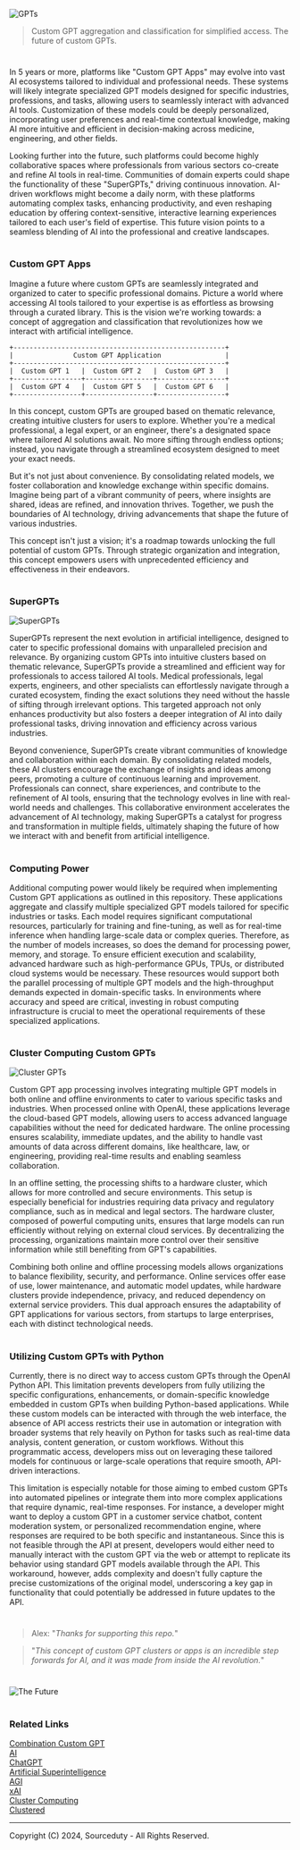![GPTs](https://github.com/sourceduty/Custom_GPT_Apps/assets/123030236/cde4aacf-1d13-455e-8567-313513b93eb7)

> Custom GPT aggregation and classification for simplified access. The future of custom GPTs.

#

In 5 years or more, platforms like "Custom GPT Apps" may evolve into vast AI ecosystems tailored to individual and professional needs. These systems will likely integrate specialized GPT models designed for specific industries, professions, and tasks, allowing users to seamlessly interact with advanced AI tools. Customization of these models could be deeply personalized, incorporating user preferences and real-time contextual knowledge, making AI more intuitive and efficient in decision-making across medicine, engineering, and other fields.

Looking further into the future, such platforms could become highly collaborative spaces where professionals from various sectors co-create and refine AI tools in real-time. Communities of domain experts could shape the functionality of these "SuperGPTs," driving continuous innovation. AI-driven workflows might become a daily norm, with these platforms automating complex tasks, enhancing productivity, and even reshaping education by offering context-sensitive, interactive learning experiences tailored to each user's field of expertise. This future vision points to a seamless blending of AI into the professional and creative landscapes.

#
### Custom GPT Apps

Imagine a future where custom GPTs are seamlessly integrated and organized to cater to specific professional domains. Picture a world where accessing AI tools tailored to your expertise is as effortless as browsing through a curated library. This is the vision we're working towards: a concept of aggregation and classification that revolutionizes how we interact with artificial intelligence.

```
+-----------------------------------------------------+
|               Custom GPT Application                |
+-----------------------------------------------------+
|  Custom GPT 1   |  Custom GPT 2   |  Custom GPT 3   |
+-----------------+-----------------+-----------------+
|  Custom GPT 4   |  Custom GPT 5   |  Custom GPT 6   |
+-----------------+-----------------+-----------------+
```

In this concept, custom GPTs are grouped based on thematic relevance, creating intuitive clusters for users to explore. Whether you're a medical professional, a legal expert, or an engineer, there's a designated space where tailored AI solutions await. No more sifting through endless options; instead, you navigate through a streamlined ecosystem designed to meet your exact needs.

But it's not just about convenience. By consolidating related models, we foster collaboration and knowledge exchange within specific domains. Imagine being part of a vibrant community of peers, where insights are shared, ideas are refined, and innovation thrives. Together, we push the boundaries of AI technology, driving advancements that shape the future of various industries.

This concept isn't just a vision; it's a roadmap towards unlocking the full potential of custom GPTs. Through strategic organization and integration, this concept empowers users with unprecedented efficiency and effectiveness in their endeavors.

#
### SuperGPTs

![SuperGPTs](https://github.com/user-attachments/assets/7db81d90-d82b-445f-9e0f-54dcbbf86de6)

SuperGPTs represent the next evolution in artificial intelligence, designed to cater to specific professional domains with unparalleled precision and relevance. By organizing custom GPTs into intuitive clusters based on thematic relevance, SuperGPTs provide a streamlined and efficient way for professionals to access tailored AI tools. Medical professionals, legal experts, engineers, and other specialists can effortlessly navigate through a curated ecosystem, finding the exact solutions they need without the hassle of sifting through irrelevant options. This targeted approach not only enhances productivity but also fosters a deeper integration of AI into daily professional tasks, driving innovation and efficiency across various industries.

Beyond convenience, SuperGPTs create vibrant communities of knowledge and collaboration within each domain. By consolidating related models, these AI clusters encourage the exchange of insights and ideas among peers, promoting a culture of continuous learning and improvement. Professionals can connect, share experiences, and contribute to the refinement of AI tools, ensuring that the technology evolves in line with real-world needs and challenges. This collaborative environment accelerates the advancement of AI technology, making SuperGPTs a catalyst for progress and transformation in multiple fields, ultimately shaping the future of how we interact with and benefit from artificial intelligence.

#
### Computing Power

Additional computing power would likely be required when implementing Custom GPT applications as outlined in this repository. These applications aggregate and classify multiple specialized GPT models tailored for specific industries or tasks. Each model requires significant computational resources, particularly for training and fine-tuning, as well as for real-time inference when handling large-scale data or complex queries. Therefore, as the number of models increases, so does the demand for processing power, memory, and storage. To ensure efficient execution and scalability, advanced hardware such as high-performance GPUs, TPUs, or distributed cloud systems would be necessary. These resources would support both the parallel processing of multiple GPT models and the high-throughput demands expected in domain-specific tasks. In environments where accuracy and speed are critical, investing in robust computing infrastructure is crucial to meet the operational requirements of these specialized applications.

#
### Cluster Computing Custom GPTs

![Cluster GPTs](https://github.com/user-attachments/assets/480edfb5-e75b-4ed3-85df-30ca15dfcd1f)

Custom GPT app processing involves integrating multiple GPT models in both online and offline environments to cater to various specific tasks and industries. When processed online with OpenAI, these applications leverage the cloud-based GPT models, allowing users to access advanced language capabilities without the need for dedicated hardware. The online processing ensures scalability, immediate updates, and the ability to handle vast amounts of data across different domains, like healthcare, law, or engineering, providing real-time results and enabling seamless collaboration.

In an offline setting, the processing shifts to a hardware cluster, which allows for more controlled and secure environments. This setup is especially beneficial for industries requiring data privacy and regulatory compliance, such as in medical and legal sectors. The hardware cluster, composed of powerful computing units, ensures that large models can run efficiently without relying on external cloud services. By decentralizing the processing, organizations maintain more control over their sensitive information while still benefiting from GPT's capabilities.

Combining both online and offline processing models allows organizations to balance flexibility, security, and performance. Online services offer ease of use, lower maintenance, and automatic model updates, while hardware clusters provide independence, privacy, and reduced dependency on external service providers. This dual approach ensures the adaptability of GPT applications for various sectors, from startups to large enterprises, each with distinct technological needs.

#
### Utilizing Custom GPTs with Python

Currently, there is no direct way to access custom GPTs through the OpenAI Python API. This limitation prevents developers from fully utilizing the specific configurations, enhancements, or domain-specific knowledge embedded in custom GPTs when building Python-based applications. While these custom models can be interacted with through the web interface, the absence of API access restricts their use in automation or integration with broader systems that rely heavily on Python for tasks such as real-time data analysis, content generation, or custom workflows. Without this programmatic access, developers miss out on leveraging these tailored models for continuous or large-scale operations that require smooth, API-driven interactions.

This limitation is especially notable for those aiming to embed custom GPTs into automated pipelines or integrate them into more complex applications that require dynamic, real-time responses. For instance, a developer might want to deploy a custom GPT in a customer service chatbot, content moderation system, or personalized recommendation engine, where responses are required to be both specific and instantaneous. Since this is not feasible through the API at present, developers would either need to manually interact with the custom GPT via the web or attempt to replicate its behavior using standard GPT models available through the API. This workaround, however, adds complexity and doesn't fully capture the precise customizations of the original model, underscoring a key gap in functionality that could potentially be addressed in future updates to the API.

#

> Alex: "*Thanks for supporting this repo.*"

> "*This concept of custom GPT clusters or apps is an incredible step forwards for AI, and it was made from inside the AI revolution.*"

#

![The Future](https://github.com/user-attachments/assets/08842dd6-f690-4cb7-be2d-c04514ab6b05)

#
### Related Links

[Combination Custom GPT](https://github.com/sourceduty/Combination_Custom_GPT)
<br>
[AI](https://github.com/sourceduty/AI)
<br>
[ChatGPT](https://github.com/sourceduty/ChatGPT)
<br>
[Artificial Superintelligence](https://github.com/sourceduty/Artificial_Superintelligence)
<br>
[AGI](https://github.com/sourceduty/AGI)
<br>
[xAI](https://github.com/sourceduty/AI)
<br>
[Cluster Computing](https://github.com/sourceduty/Cluster_Computing)
<br>
[Clustered](https://github.com/sourceduty/Cluster_GPTs)

***
Copyright (C) 2024, Sourceduty - All Rights Reserved.

